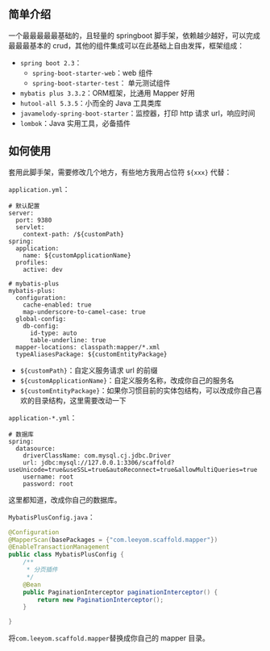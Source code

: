 ## 简单介绍

一个最最最最最基础的，且轻量的 springboot 脚手架，依赖越少越好，可以完成最最最基本的 crud，其他的组件集成可以在此基础上自由发挥，框架组成：

- `spring boot 2.3`：
    - `spring-boot-starter-web`：web 组件
    - `spring-boot-starter-test`： 单元测试组件
- `mybatis plus 3.3.2`：ORM框架，比通用 Mapper 好用
- `hutool-all 5.3.5`：小而全的 Java 工具类库
- `javamelody-spring-boot-starter`：监控器，打印 http 请求 url，响应时间
- `lombok`：Java 实用工具，必备插件

## 如何使用

套用此脚手架，需要修改几个地方，有些地方我用占位符 `${xxx}` 代替：

`application.yml`：

```
# 默认配置
server:
  port: 9380
  servlet:
    context-path: /${customPath}
spring:
  application:
    name: ${customApplicationName}
  profiles:
    active: dev

# mybatis-plus
mybatis-plus:
  configuration:
    cache-enabled: true
    map-underscore-to-camel-case: true
  global-config:
    db-config:
      id-type: auto
      table-underline: true
  mapper-locations: classpath:mapper/*.xml
  typeAliasesPackage: ${customEntityPackage}
```

- `${customPath}`：自定义服务请求 url 的前缀
- `${customApplicationName}`：自定义服务名称，改成你自己的服务名
- `${customEntityPackage}`：如果你习惯目前的实体包结构，可以改成你自己喜欢的目录结构，这里需要改动一下

`application-*.yml`：

```
# 数据库
spring:
  datasource:
    driverClassName: com.mysql.cj.jdbc.Driver
    url: jdbc:mysql://127.0.0.1:3306/scaffold?useUnicode=true&useSSL=true&autoReconnect=true&allowMultiQueries=true
    username: root
    password: root
```
这里都知道，改成你自己的数据库。

`MybatisPlusConfig.java`：

```java
@Configuration
@MapperScan(basePackages = {"com.leeyom.scaffold.mapper"})
@EnableTransactionManagement
public class MybatisPlusConfig {
    /**
     * 分页插件
     */
    @Bean
    public PaginationInterceptor paginationInterceptor() {
        return new PaginationInterceptor();
    }

}
```

将`com.leeyom.scaffold.mapper`替换成你自己的 mapper 目录。



